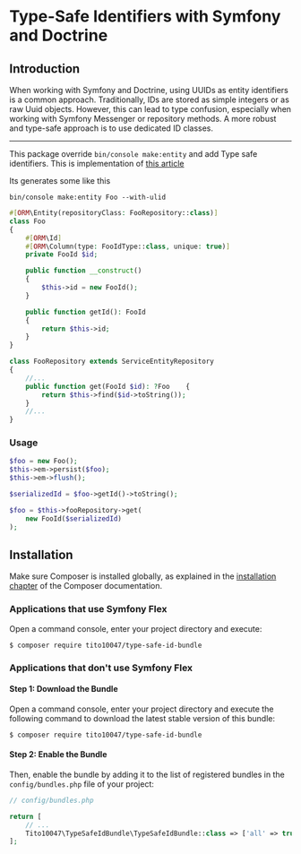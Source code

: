 # Type-Safe Identifiers with Symfony and Doctrine

## Introduction

When working with Symfony and Doctrine, using UUIDs as entity identifiers is a common approach. Traditionally, IDs are stored as simple integers or as raw Uuid objects.
However, this can lead to type confusion, especially when working with Symfony Messenger or repository methods. A more robust and type-safe approach is to use dedicated
ID classes.

---

This package override ```bin/console make:entity``` and add Type safe identifiers. This is implementation
of [this article](https://sensiolabs.com/blog/2025/type-safe-identifiers-symfony-doctrine)

Its generates some like this

```bin/console make:entity Foo --with-ulid```

```php
#[ORM\Entity(repositoryClass: FooRepository::class)]
class Foo
{
    #[ORM\Id]
    #[ORM\Column(type: FooIdType::class, unique: true)]
    private FooId $id;

	public function __construct()
    {
        $this->id = new FooId();
    }

    public function getId(): FooId
    {
        return $this->id;
    }
}
```

```php
class FooRepository extends ServiceEntityRepository
{
    //...
    public function get(FooId $id): ?Foo    {
        return $this->find($id->toString());
    }
    //...
}
```

### Usage

```php
$foo = new Foo();
$this->em->persist($foo);
$this->em->flush();

$serializedId = $foo->getId()->toString();

$foo = $this->fooRepository->get(
    new FooId($serializedId)
);
```

## Installation

Make sure Composer is installed globally, as explained in the
[installation chapter](https://getcomposer.org/doc/00-intro.md)
of the Composer documentation.

### Applications that use Symfony Flex

Open a command console, enter your project directory and execute:

```console
$ composer require tito10047/type-safe-id-bundle
```

### Applications that don't use Symfony Flex

#### Step 1: Download the Bundle

Open a command console, enter your project directory and execute the
following command to download the latest stable version of this bundle:

```console
$ composer require tito10047/type-safe-id-bundle
```

#### Step 2: Enable the Bundle

Then, enable the bundle by adding it to the list of registered bundles
in the `config/bundles.php` file of your project:

```php
// config/bundles.php

return [
    // ...
    Tito10047\TypeSafeIdBundle\TypeSafeIdBundle::class => ['all' => true],
];
```
